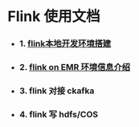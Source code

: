 # Flink 使用文档
- ### 1. [flink本地开发环境搭建](./01-flink本地开发环境.md)
- ### 2. [flink on EMR 环境信息介绍]()
- ### 3. flink 对接 ckafka
- ### 4. flink 写 hdfs/COS